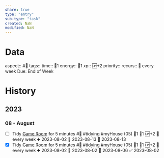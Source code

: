 ```yaml
---
share: true
type: "entry"
sub-type: "task"
created: NaN 
modified: NaN
---
```

# Data
aspect:: #🧹
tags:: 
time:: 🍅1
energy:: 🥄1
xp:: 🆙+2
priority:: 
recurs:: 🔁 every week
Due: End of Week
# History
## 2023
### 08 - August
- [ ] Tidy [Game Room](../../01%20-%20Subsistence%20%F0%9F%92%97/08%20-%20Location%20%F0%9F%A7%AD/Game%20Room.md) for 5 minutes #🧹 #tidying #myHouse (05) 🍅1 🥄1 🆙+2 🔁 every week ➕ 2023-08-02 🛫 2023-08-13 📅 2023-08-13
- [x] Tidy [Game Room](../../01%20-%20Subsistence%20%F0%9F%92%97/08%20-%20Location%20%F0%9F%A7%AD/Game%20Room.md) for 5 minutes #🧹 #tidying #myHouse (05) 🍅1 🥄1 🆙+2 🔁 every week ➕ 2023-08-02 🛫 2023-08-02 📅 2023-08-06 ✅ 2023-08-02